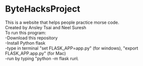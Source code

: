 # ByteHacksProject
This is a website that helps people practice morse code.\
Created by Ansley Tsai and Neel Suresh\
To run this program:\
  -Download this repository\
  -Install Python flask\
  -type in terminal  "set FLASK_APP=app.py" (for windows), "export FLASK_APP.app.py" (for Mac)\
  -run by typing "python -m flask run\
  
